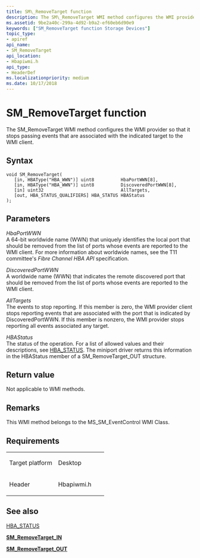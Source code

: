```yaml
---
title: SM\_RemoveTarget function
description: The SM\_RemoveTarget WMI method configures the WMI provider so that it stops passing events that are associated with the indicated target to the WMI client.
ms.assetid: 9be2a40c-299a-4d92-b9a2-ef60eb6d90e9
keywords: ["SM_RemoveTarget function Storage Devices"]
topic_type:
- apiref
api_name:
- SM_RemoveTarget
api_location:
- Hbapiwmi.h
api_type:
- HeaderDef
ms.localizationpriority: medium
ms.date: 10/17/2018
---
```


# SM\_RemoveTarget function


The SM\_RemoveTarget WMI method configures the WMI provider so that it stops passing events that are associated with the indicated target to the WMI client.

Syntax
------

```ManagedCPlusPlus
void SM_RemoveTarget(
   [in, HBAType("HBA_WWN")] uint8          HbaPortWWN[8],
   [in, HBAType("HBA_WWN")] uint8          DiscoveredPortWWN[8],
   [in] uint32                             AllTargets,
   [out, HBA_STATUS_QUALIFIERS] HBA_STATUS HBAStatus
);
```

Parameters
----------

*HbaPortWWN*   
A 64-bit worldwide name (WWN) that uniquely identifies the local port that should be removed from the list of ports whose events are reported to the WMI client. For more information about worldwide names, see the T11 committee's *Fibre Channel HBA API* specification.

*DiscoveredPortWWN*   
A worldwide name (WWN) that indicates the remote discovered port that should be removed from the list of ports whose events are reported to the WMI client.

*AllTargets*   
The events to stop reporting. If this member is zero, the WMI provider client stops reporting events that are associated with the port that is indicated by DiscoveredPortWWN. If this member is nonzero, the WMI provider stops reporting all events associated any target.

*HBAStatus*   
The status of the operation. For a list of allowed values and their descriptions, see [HBA\_STATUS](hba-status.md). The miniport driver returns this information in the HBAStatus member of a SM\_RemoveTarget\_OUT structure.

Return value
------------

Not applicable to WMI methods.

Remarks
-------

This WMI method belongs to the MS\_SM\_EventControl WMI Class.

Requirements
------------

<table>
<colgroup>
<col width="50%" />
<col width="50%" />
</colgroup>
<tbody>
<tr class="odd">
<td align="left"><p>Target platform</p></td>
<td align="left">Desktop</td>
</tr>
<tr class="even">
<td align="left"><p>Header</p></td>
<td align="left">Hbapiwmi.h</td>
</tr>
</tbody>
</table>

## <span id="see_also"></span>See also


[HBA\_STATUS](hba-status.md)

[**SM\_RemoveTarget\_IN**](https://msdn.microsoft.com/library/windows/hardware/ff566280)

[**SM\_RemoveTarget\_OUT**](https://msdn.microsoft.com/library/windows/hardware/ff566283)

 

 






